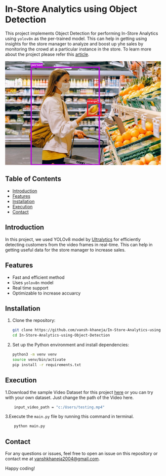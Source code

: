 # In-Store Analytics using Object Detection
This project implements Object Detection for performing In-Store Analytics using `yolov8n` as the per-trained model. This can help in getting using insights for the store manager to analyze and boost up yhe sales by monitoring the crowd at a particular instance in the store. To learn more about the project please refer this [article](link).

![Alt Text - description of the image](https://github.com/vansh-khaneja/In-Store-Analytics-using-Object-Detection/blob/main/pexels-shvetsa-3962285.jpg?raw=true)


## Table of Contents

- [Introduction](#introduction)
- [Features](#features)
- [Installation](#installation)
- [Execution](#execution)
- [Contact](#contact)

## Introduction

In this project, we used YOLOv8 model by [Ultralytics](https://docs.ultralytics.com/) for efficiently detecting customers from the video frames in real-time. This can help in getting useful data for the store manager to increase sales.

## Features

- Fast and efficient method
- Uses `yolov8n` model
- Real time support
- Optimizable to increase accuarcy

## Installation

1. Clone the repository:

    ```sh
    git clone https://github.com/vansh-khaneja/In-Store-Analytics-using-Object-Detection
    cd In-Store-Analytics-using-Object-Detection
    ```

2. Set up the Python environment and install dependencies:

    ```sh
    python3 -m venv venv
    source venv/bin/activate
    pip install -r requirements.txt
    ```


## Execution

1.Download the sample Video Dataset for this project [here](https://www.pexels.com/video/people-walking-inside-a-shopping-mall-4750076/) or you can try with your own dataset. Just change the path of the Video here.

```sh
    input_video_path = "c:/Users/testing.mp4"
```


3.Execute the ```main.py``` file by running this command in terminal.

```sh
    python main.py
```


## Contact

For any questions or issues, feel free to open an issue on this repository or contact me at vanshkhaneja2004@gmail.com.

Happy coding!
